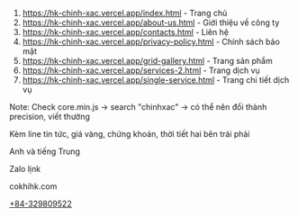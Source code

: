1. https://hk-chinh-xac.vercel.app/index.html - Trang chủ
2. https://hk-chinh-xac.vercel.app/about-us.html - Giới thiệu về công ty
3. https://hk-chinh-xac.vercel.app/contacts.html - Liên hệ
4. https://hk-chinh-xac.vercel.app/privacy-policy.html - Chính sách bảo mật
5. https://hk-chinh-xac.vercel.app/grid-gallery.html - Trang sản phẩm
6. https://hk-chinh-xac.vercel.app/services-2.html - Trang dịch vụ
7. https://hk-chinh-xac.vercel.app/single-service.html - Trang chi tiết dịch vụ

Note:
Check core.min.js -> search "chinhxac" -> có thể nên đổi thành precision, viết thường

Kèm line tin tức, giá vàng,  chứng khoán, thời tiết hai bên trái phải

Anh và tiếng Trung

Zalo lịnk

cokhihk.com

<a class="phone" href="tel:+840982102088">+84-329809522</a>